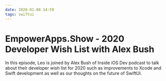 ```yaml
---
date: 2020-01-08 14:59
tags: swiftui
---
```

# EmpowerApps.Show - 2020 Developer Wish List with Alex Bush


In this episode, Leo is joined by Alex Bush of Inside iOS Dev podcast to talk about their developer wish list for 2020 such as improvements to Xcode and Swift development as well as our thoughts on the future of SwiftUI.